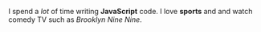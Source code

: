 I spend a _lot_ of time writing **JavaScript** code. I love **sports** and and watch comedy TV such as _Brooklyn Nine Nine_.
